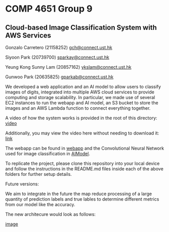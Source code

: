 # COMP 4651 Group 9
## Cloud-based Image Classification System with AWS Services


Gonzalo Carretero (21158252) gch@connect.ust.hk 

Siyoon Park (20739700) sparkay@connect.ust.hk 

Yeung Kong Sunny Lam (20857162) ykslam@connect.ust.hk 

Gunwoo Park (20635825) gparkab@connect.ust.hk

We developed a web application and an AI model to allow users to classify images of digits, integrated into multiple AWS cloud services to provide computing and storage scalability. In particular, we made use of several EC2 instances to run the webapp and AI model, an S3 bucket to store the images and an AWS Lambda function to connect everything together.

A video of how the system works is provided in the root of this directory: [video](./COMP4651GroupProject.mp4)

Additionally, you may view the video here without needing to download it: [link](https://drive.google.com/file/d/1mG-5ArxXxegJ4jyc-2LxEFV8596YTRCR/view?usp=sharing)


The webapp can be found in [webapp](/webapp) and the Convolutional Neural Network used for image classification in [AIModel](/AIModel). 

To replicate the project, please clone this repository into your local device and follow the instructions in the README.md files inside each of the above folders for further setup details.



Future versions:

We aim to integrate in the future the map reduce processing of a large quantity of prediction labels and true lables to determine different metrics from our model like the accuracy. 

The new architecure would look as follows:

[image](./future_work_architecture)
